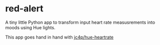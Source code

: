 # red-alert

A tiny little Python app to transform input heart rate measusrements into moods using Hue lights.

This app goes hand in hand with [jc4p/hue-heartrate](https://github.com/jc4p/hue-heartrate)
